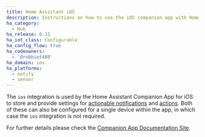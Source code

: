 ```yaml
---
title: Home Assistant iOS
description: Instructions on how to use the iOS companion app with Home Assistant.
ha_category:
  - Hub
ha_release: 0.31
ha_iot_class: Configurable
ha_config_flow: true
ha_codeowners:
  - '@robbiet480'
ha_domain: ios
ha_platforms:
  - notify
  - sensor
---
```


The `ios` integration is used by the Home Assistant Companion App for iOS to store and provide settings for [actionable notifications](https://companion.home-assistant.io/docs/notifications/actionable-notifications) and [actions](https://companion.home-assistant.io/docs/core/actions). Both of these can also be configured for a single device within the app, in which case the `ios` integration is not required.

For further details please check the [Companion App Documentation Site](https://companion.home-assistant.io).
